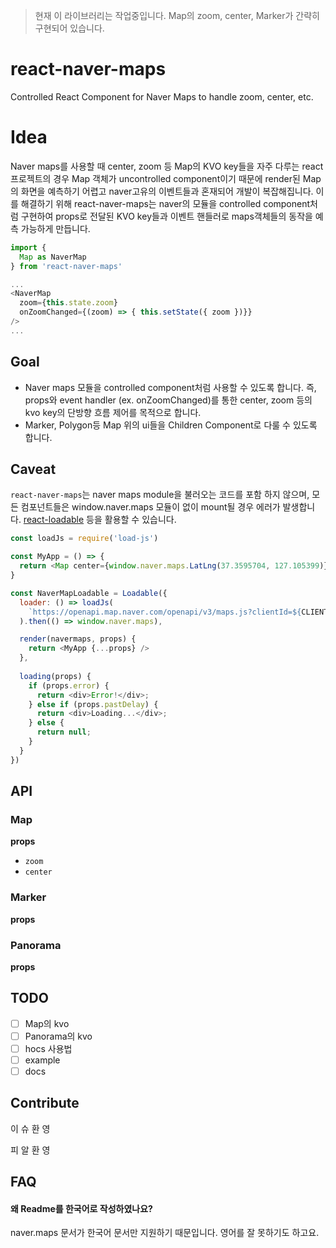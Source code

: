 > 현재 이 라이브러리는 작업중입니다. Map의 zoom, center, Marker가 간략히 구현되어 있습니다.

# react-naver-maps
Controlled React Component for Naver Maps to handle zoom, center, etc.

# Idea
Naver maps를 사용할 때 center, zoom 등 Map의 KVO key들을 자주 다루는 react 프로젝트의 경우 Map 객체가 uncontrolled component이기 때문에 render된 Map의 화면을 예측하기 어렵고 naver고유의 이벤트들과 혼재되어 개발이 복잡해집니다. 이를 해결하기 위해 react-naver-maps는 naver의 모듈을 controlled component처럼 구현하여 props로 전달된 KVO key들과 이벤트 핸들러로 maps객체들의 동작을 예측 가능하게 만듭니다.


``` js
import {
  Map as NaverMap
} from 'react-naver-maps'

...
<NaverMap
  zoom={this.state.zoom}
  onZoomChanged={(zoom) => { this.setState({ zoom })}}
/>
...

```

## Goal
- Naver maps 모듈을 controlled component처럼 사용할 수 있도록 합니다. 즉, props와 event handler (ex. onZoomChanged)를 통한 center, zoom 등의 kvo key의 단방향 흐름 제어를 목적으로 합니다. 
- Marker, Polygon등 Map 위의 ui들을 Children Component로 다룰 수 있도록 합니다.

## Caveat
`react-naver-maps`는 naver maps module을 불러오는 코드를 포함 하지 않으며, 모든 컴포넌트들은 window.naver.maps 모듈이 없이 mount될 경우 에러가 발생합니다. [react-loadable](https://github.com/jamiebuilds/react-loadable) 등을 활용할 수 있습니다. 

``` js
const loadJs = require('load-js')

const MyApp = () => {
  return <Map center={window.naver.maps.LatLng(37.3595704, 127.105399)} /> 
}

const NaverMapLoadable = Loadable({
  loader: () => loadJs(
    `https://openapi.map.naver.com/openapi/v3/maps.js?clientId=${CLIENT_ID}`
  ).then(() => window.naver.maps),

  render(navermaps, props) {
    return <MyApp {...props} />
  },
  
  loading(props) {
    if (props.error) {
      return <div>Error!</div>;
    } else if (props.pastDelay) {
      return <div>Loading...</div>;
    } else {
      return null;
    }
  }
})
```

## API

### Map

**props**
- `zoom`
- `center`

### Marker

**props**

### Panorama

**props**

## TODO
- [ ] Map의 kvo
- [ ] Panorama의 kvo 
- [ ] hocs 사용법
- [ ] example
- [ ] docs
 
## Contribute
이 슈 환 영

피 알 환 영

## FAQ

####  왜 Readme를 한국어로 작성하였나요?

naver.maps 문서가 한국어 문서만 지원하기 때문입니다. 영어를 잘 못하기도 하고요.
  
  
